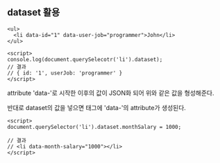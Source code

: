 ## dataset 활용

```
<ul>
  <li data-id="1" data-user-job="programmer">John</li>
</ul>

<script>
console.log(document.querySelecotr('li').dataset);
// 결과
// { id: '1', userJob: 'programmer' }
</script>
```

attribute 'data-'로 시작한 이후의 값이 JSON화 되어 위와 같은 값을 형성해준다.

반대로 dataset의 값을 넣으면 태그에 'data-'의 attribute가 생성된다. 

```
<script>
document.querySelector('li').dataset.monthSalary = 1000;

// 결과
// <li data-month-salary="1000"></li>
</script>
```

